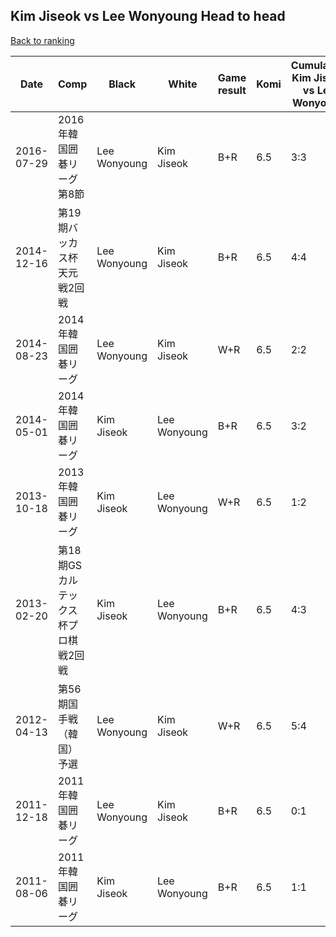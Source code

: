 ## Kim Jiseok vs Lee Wonyoung Head to head

[Back to ranking](../../index.md)




| **Date** | **Comp** | **Black** | **White** | **Game result** | **Komi** | **Cumulative Kim Jiseok vs Lee Wonyoung** | **Kim Jiseok streak** | **Lee Wonyoung streak** | 
| --- | --- | --- | --- | --- | --- | --- | --- | --- |
| 2016-07-29 | 2016年韓国囲碁リーグ第8節 | Lee Wonyoung | Kim Jiseok | B+R | 6.5 | 3:3 | 0 | 1 | 
| 2014-12-16 | 第19期バッカス杯天元戦2回戦 | Lee Wonyoung | Kim Jiseok | B+R | 6.5 | 4:4 | 0 | 1 | 
| 2014-08-23 | 2014年韓国囲碁リーグ | Lee Wonyoung | Kim Jiseok | W+R | 6.5 | 2:2 | 1 | 0 | 
| 2014-05-01 | 2014年韓国囲碁リーグ | Kim Jiseok | Lee Wonyoung | B+R | 6.5 | 3:2 | 2 | 0 | 
| 2013-10-18 | 2013年韓国囲碁リーグ | Kim Jiseok | Lee Wonyoung | W+R | 6.5 | 1:2 | 0 | 1 | 
| 2013-02-20 | 第18期GSカルテックス杯プロ棋戦2回戦 | Kim Jiseok | Lee Wonyoung | B+R | 6.5 | 4:3 | 1 | 0 | 
| 2012-04-13 | 第56期国手戦（韓国）予選 | Lee Wonyoung | Kim Jiseok | W+R | 6.5 | 5:4 | 1 | 0 | 
| 2011-12-18 | 2011年韓国囲碁リーグ | Lee Wonyoung | Kim Jiseok | B+R | 6.5 | 0:1 | 0 | 1 | 
| 2011-08-06 | 2011年韓国囲碁リーグ | Kim Jiseok | Lee Wonyoung | B+R | 6.5 | 1:1 | 1 | 0 |




